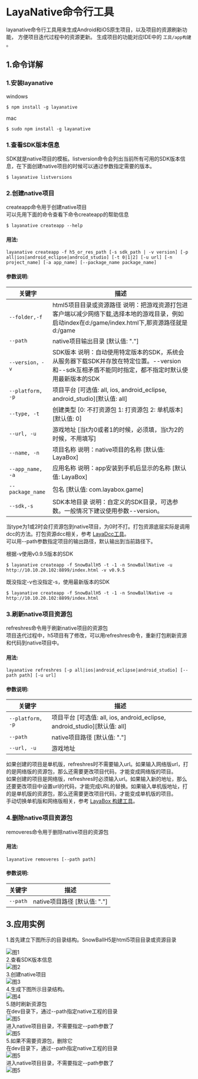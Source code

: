 # LayaNative命令行工具
layanative命令行工具用来生成Android和iOS原生项目，以及项目的资源刷新功能， 方便项目迭代过程中的资源更新。
生成项目的功能对应IDE中的 `工具/app构建` 。
## 1.命令详解
### 1.安装layanative
windows
```   
$ npm install -g layanative  
```
mac
```   
$ sudo npm install -g layanative  
```
### 1.查看SDK版本信息
SDK就是native项目的模板。listversion命令会列出当前所有可用的SDK版本信息，在下面创建native项目的时候可以通过参数指定需要的版本。    
```   
$ layanative listversions  
```
### 2.创建native项目
createapp命令用于创建native项目  
可以先用下面的命令查看下命令createapp的帮助信息
```
$ layanative createapp --help
```
#### 用法:
    layanative createapp -f h5_or_res_path [-s sdk_path | -v version] [-p all|ios|android_eclipse|android_studio] [-t 0|1|2] [-u url] [-n project_name] [-a app_name] [--package_name package_name]

#### 参数说明:

| 关键字 | 描述
| ------------ | ------------ 
| `--folder,-f` |    html5项目目录或资源路径 说明：把游戏资源打包进客户端以减少网络下载,选择本地的游戏目录，例如启动index在d:/game/index.html下,那资源路径就是d:/game
| `--path` |       native项目输出目录 [默认值: "."]
| `--version，-v` |       SDK版本 说明：自动使用特定版本的SDK，系统会从服务器下载SDK并存放在特定位置。--version和--sdk互相矛盾不能同时指定，都不指定时默认使用最新版本的SDK
| `--platform, -p` |    项目平台 [可选值: all, ios, android_eclipse, android_studio][默认值: all]
| `--type, -t` |       创建类型 [0: 不打资源包 1: 打资源包 2: 单机版本] [默认值: 0]
| `--url, -u` |       游戏地址 [当t为0或者1的时候，必须填，当t为2的时候，不用填写]
| `--name, -n` |       项目名称 说明：native项目的名称 [默认值: LayaBox]
| `--app_name, -a` |      应用名称 说明：app安装到手机后显示的名称 [默认值: LayaBox]
| `--package_name` |       包名 [默认值: com.layabox.game]
| `--sdk,-s` |       SDK本地目录 说明：自定义的SDK目录，可选参数。一般情况下建议使用参数--version。
当type为1或2时会打资源包到native项目，为0时不打。打包资源底层实际是调用dcc的方法。打包资源dcc相关，参考 [LayaDcc工具](https://github.com/layabox/layaair-doc/tree/master/Chinese/LayaNative/LayaDcc_Tool)。  
可以用--path参数指定项目的输出路径，默认输出到当前路径下。

根据-v使用v0.9.5版本的SDK
```
$ layanative createapp -f SnowBallH5 -t -1 -n SnowBallNative -u http://10.10.20.102:8899/index.html -v v0.9.5
```

既没指定-v也没指定-s，使用最新版本的SDK
```
$ layanative createapp -f SnowBallH5 -t -1 -n SnowBallNative -u http://10.10.20.102:8899/index.html
```
### 3.刷新native项目资源包
refreshres命令用于刷新native项目的资源包  
项目迭代过程中，h5项目有了修改，可以用refreshres命令，重新打包刷新资源和代码到native项目中。
#### 用法:
    layanative refreshres [-p all|ios|android_eclipse|android_studio] [--path path] [-u url]

#### 参数说明:

| 关键字 | 描述
| ------------ | ------------ 
| `--platform, -p` |    项目平台 [可选值: all, ios, android_eclipse, android_studio][默认值: all]
| `--path` |       native项目路径 [默认值: "."]
| `--url, -u` |       游戏地址


如果创建的项目是单机版，refreshres时不需要输入url。如果输入网络版url，打的是网络版的资源包，那么还需要更改项目代码，才能变成网络版的项目。  
如果创建的项目是网络版，refreshres时必须输入url。如果输入新的地址，那么还要更改项目中设置url的代码，才能完成URL的替换。如果输入单机版地址，打的是单机版的资源包，那么还需要更改项目代码，才能变成单机版的项目。    
手动切换单机版和网络版相关，参考 [LayaBox 构建工具](https://github.com/layabox/layaair-doc/tree/master/Chinese/LayaNative/build_Tool)。
### 4.删除native项目资源包
removeres命令用于删除native项目的资源包  
#### 用法:
    layanative removeres [--path path] 
#### 参数说明:

| 关键字 | 描述
| ------------ | ------------ 
| `--path` |       native项目路径 [默认值: "."]

## 3.应用实例
1.首先建立下图所示的目录结构。SnowBallH5是html5项目目录或资源目录

![图1](img/1.png)  
2.查看SDK版本信息  
![图2](img/2.png)  
3.创建native项目  
![图3](img/3.png)  
4.生成下图所示目录结构。  
![图4](img/4.png)  
5.随时刷新资源包  
在dev目录下，通过--path指定native工程的目录    
![图5](img/5.png)       
进入native项目目录，不需要指定--path参数了  
![图5](img/6.png)   
5.如果不需要资源包，删除它    
在dev目录下，通过--path指定native工程的目录     
![图5](img/7.png)    
进入native项目目录，不需要指定--path参数了   
![图5](img/8.png)   